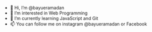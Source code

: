 - 👋 Hi, I’m @bayueramadan
- 👀 I’m interested in Web Programming
- 🌱 I’m currently learning JavaScript and Git
- 📫 You can follow me on instagram @bayueramadan or Facebook

<!---
bayueramadan/bayueramadan is a ✨ special ✨ repository because its `README.md` (this file) appears on your GitHub profile.
You can click the Preview link to take a look at your changes.
--->
